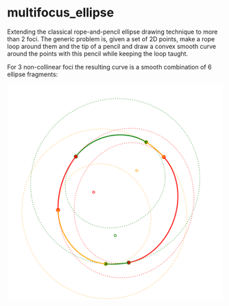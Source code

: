 # multifocus_ellipse

Extending the classical rope-and-pencil ellipse drawing technique to more than 2 foci.
The generic problem is, given a set of 2D points, make a rope loop around them and the tip of a pencil
and draw a convex smooth curve around the points with this pencil while keeping the loop taught.

For 3 non-collinear foci the resulting curve is a smooth combination of 6 ellipse fragments:

![Three-foci ellipse example](examples/three_foci_example.svg "Three-foci ellipse example")

